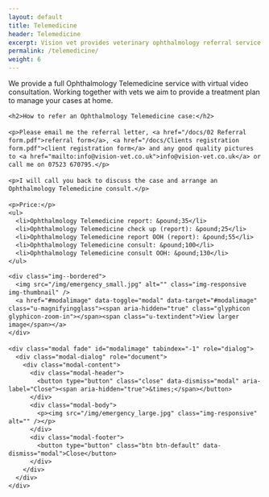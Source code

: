 ```yaml
---
layout: default
title: Telemedicine
header: Telemedicine
excerpt: Vision vet provides veterinary ophthalmology referral service and EMERGENCY service in Edinburgh, Livingston, Glasgow and across Scotland. It is run by Dr Tamir Spiegel, a veterinary ophthalmologist consultant.
permalink: /telemedicine/
weight: 6
---
```


<div class="row row--nested">

  <div class="col-md-9">
    <p>We provide a full Ophthalmology Telemedicine service with virtual video consultation. Working together with vets we aim to provide a treatment plan to manage your cases at home.</p>

    <h2>How to refer an Ophthalmology Telemedicine case:</h2>

    <p>Please email me the referral letter, <a href="/docs/02 Referral form.pdf">referral form</a>, <a href="/docs/Clients registration form.pdf">client registration form</a> and any good quality pictures to <a href="mailto:info@vision-vet.co.uk">info@vision-vet.co.uk</a> or call me on 07523 670795.</p>

    <p>I will call you back to discuss the case and arrange an Ophthalmology Telemedicine consult.</p>

    <p>Price:</p>
    <ul>
      <li>Ophthalmology Telemedicine report: &pound;35</li>
      <li>Ophthalmology Telemedicine check up (report): &pound;25</li>
      <li>Ophthalmology Telemedicine report OOH (report): &pound;55</li>
      <li>Ophthalmology Telemedicine consult: &pound;100</li>
      <li>Ophthalmology Telemedicine consult OOH: &pound;130</li>
    </ul>
  </div>

  <div class="col-md-3">

    <div class="img--bordered">
      <img src="/img/emergency_small.jpg" alt="" class="img-responsive img-thumbnail" />
      <a href="#modalimage" data-toggle="modal" data-target="#modalimage" class="u-magnifyingglass"><span aria-hidden="true" class="glyphicon glyphicon-zoom-in"></span><span class="u-textindent">View larger image</span></a>
    </div>

    <div class="modal fade" id="modalimage" tabindex="-1" role="dialog">
  	  <div class="modal-dialog" role="document">
  	    <div class="modal-content">
  	      <div class="modal-header">
  	        <button type="button" class="close" data-dismiss="modal" aria-label="Close"><span aria-hidden="true">&times;</span></button>
  	      </div>
  	      <div class="modal-body">
  	        <p><img src="/img/emergency_large.jpg" class="img-responsive" alt="" /></p>
          </div>
  	      <div class="modal-footer">
  	        <button type="button" class="btn btn-default" data-dismiss="modal">Close</button>
  	      </div>
  	    </div>
  	  </div>
  	</div>

  </div>

</div>
